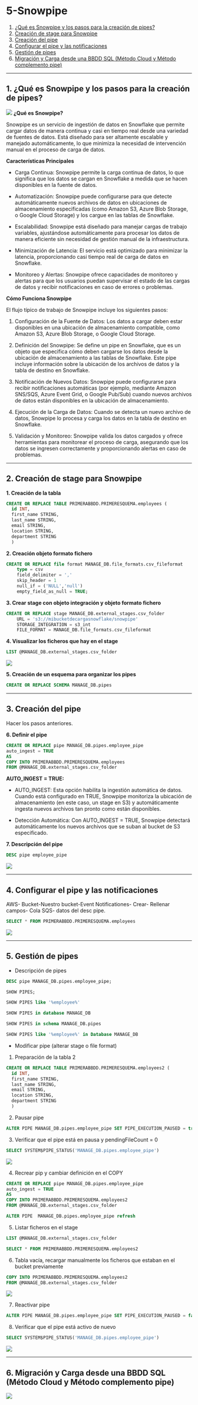 # 5-Snowpipe
1. [¿Qué es Snowpipe y los pasos para la creación de pipes?](#schema1)
2. [Creación de stage para Snowpipe](#schema2)
3. [Creación del pipe](#schema3)
4. [Configurar el pipe y las notificaciones](#schema4)
5. [Gestión de pipes](#schema5)
6. [Migración y Carga desde una BBDD SQL (Método Cloud y Método complemento pipe)](#schema6)


<hr>

<a name="schema1"></a>

## 1. ¿Qué es Snowpipe y los pasos para la creación de pipes?
![](./img/intro.png)
**¿Qué es Snowpipe?**

Snowpipe es un servicio de ingestión de datos en Snowflake que permite cargar datos de manera continua y casi en tiempo real desde una variedad de fuentes de datos. Está diseñado para ser altamente escalable y manejado automáticamente, lo que minimiza la necesidad de intervención manual en el proceso de carga de datos.

**Características Principales**
- Carga Continua: Snowpipe permite la carga continua de datos, lo que significa que los datos se cargan en Snowflake a medida que se hacen disponibles en la fuente de datos.

- Automatización: Snowpipe puede configurarse para que detecte automáticamente nuevos archivos de datos en ubicaciones de almacenamiento especificadas (como Amazon S3, Azure Blob Storage, o Google Cloud Storage) y los cargue en las tablas de Snowflake.

- Escalabilidad: Snowpipe está diseñado para manejar cargas de trabajo variables, ajustándose automáticamente para procesar los datos de manera eficiente sin necesidad de gestión manual de la infraestructura.

- Minimización de Latencia: El servicio está optimizado para minimizar la latencia, proporcionando casi tiempo real de carga de datos en Snowflake.

- Monitoreo y Alertas: Snowpipe ofrece capacidades de monitoreo y alertas para que los usuarios puedan supervisar el estado de las cargas de datos y recibir notificaciones en caso de errores o problemas.

**Cómo Funciona Snowpipe**

El flujo típico de trabajo de Snowpipe incluye los siguientes pasos:

1. Configuración de la Fuente de Datos: Los datos a cargar deben estar disponibles en una ubicación de almacenamiento compatible, como Amazon S3, Azure Blob Storage, o Google Cloud Storage.

2. Definición del Snowpipe: Se define un pipe en Snowflake, que es un objeto que especifica cómo deben cargarse los datos desde la ubicación de almacenamiento a las tablas de Snowflake. Este pipe incluye información sobre la ubicación de los archivos de datos y la tabla de destino en Snowflake.

3. Notificación de Nuevos Datos: Snowpipe puede configurarse para recibir notificaciones automáticas (por ejemplo, mediante Amazon SNS/SQS, Azure Event Grid, o Google Pub/Sub) cuando nuevos archivos de datos están disponibles en la ubicación de almacenamiento.

4. Ejecución de la Carga de Datos: Cuando se detecta un nuevo archivo de datos, Snowpipe lo procesa y carga los datos en la tabla de destino en Snowflake.

5. Validación y Monitoreo: Snowpipe valida los datos cargados y ofrece herramientas para monitorear el proceso de carga, asegurando que los datos se ingresen correctamente y proporcionando alertas en caso de problemas.





<hr>

<a name="schema2"></a>

## 2. Creación de stage para Snowpipe
**1.  Creación de la tabla**
```sql
CREATE OR REPLACE TABLE PRIMERABBDD.PRIMERESQUEMA.employees (
  id INT,
  first_name STRING,
  last_name STRING,
  email STRING,
  location STRING,
  department STRING
  )
```

**2. Creación objeto formato fichero**
```sql
CREATE OR REPLACE file format MANAGE_DB.file_formats.csv_fileformat
    type = csv
    field_delimiter = ','
    skip_header = 1
    null_if = ('NULL','null')
    empty_field_as_null = TRUE;
```

    
**3. Crear stage con objeto integración y objeto formato fichero**
```sql
CREATE OR REPLACE stage MANAGE_DB.external_stages.csv_folder
    URL = 's3://mibucketdecargasnowflake/snowpipe'
    STORAGE_INTEGRATION = s3_int
    FILE_FORMAT = MANAGE_DB.file_formats.csv_fileformat 
``` 

**4. Visualizar los ficheros que hay en el stage**
```sql
LIST @MANAGE_DB.external_stages.csv_folder  
```
![](./img/stages.png)

**5. Creación de un esquema para organizar los pipes**
```sql
CREATE OR REPLACE SCHEMA MANAGE_DB.pipes
```


<hr>

<a name="schema3"></a>

## 3. Creación del pipe

Hacer los pasos anteriores.

**6. Definir el pipe**
```sql
CREATE OR REPLACE pipe MANAGE_DB.pipes.employee_pipe
auto_ingest = TRUE
AS
COPY INTO PRIMERABBDD.PRIMERESQUEMA.employees
FROM @MANAGE_DB.external_stages.csv_folder  
```
**AUTO_INGEST = TRUE:**

- AUTO_INGEST: Esta opción habilita la ingestión automática de datos. Cuando está configurado en TRUE, Snowpipe monitoriza la ubicación de almacenamiento (en este caso, un stage en S3) y automáticamente ingesta nuevos archivos tan pronto como están disponibles.

- Detección Automática: Con AUTO_INGEST = TRUE, Snowpipe detectará automáticamente los nuevos archivos que se suban al bucket de S3 especificado.

**7. Descripción del pipe**
```sql
DESC pipe employee_pipe
```
![](./img/pipe.png)

<hr>

<a name="schema4"></a>

## 4. Configurar el pipe y las notificaciones
AWS- Bucket-Nuestro bucket-Event Notificationes- Crear- Rellenar campos- Cola SQS- datos del desc pipe.
```sql
SELECT * FROM PRIMERABBDD.PRIMERESQUEMA.employees    
```
![](./img/tabla.png)

<hr>

<a name="schema5"></a>

## 5. Gestión de pipes
- Descripción de pipes
```sql
DESC pipe MANAGE_DB.pipes.employee_pipe;

SHOW PIPES;

SHOW PIPES like '%employee%'

SHOW PIPES in database MANAGE_DB

SHOW PIPES in schema MANAGE_DB.pipes

SHOW PIPES like '%employee%' in Database MANAGE_DB
```

- Modificar pipe (alterar stage o file format)

1. Preparación de la tabla 2
```sql
CREATE OR REPLACE TABLE PRIMERABBDD.PRIMERESQUEMA.employees2 (
  id INT,
  first_name STRING,
  last_name STRING,
  email STRING,
  location STRING,
  department STRING
  )
```
2. Pausar pipe
```sql
ALTER PIPE MANAGE_DB.pipes.employee_pipe SET PIPE_EXECUTION_PAUSED = true
```

3. Verificar que el pipe está en pausa y pendingFileCount = 0 
```sql
SELECT SYSTEM$PIPE_STATUS('MANAGE_DB.pipes.employee_pipe') 
```
![](./img/pipe_2.png)


4. Recrear pip y cambiar definición en el COPY
```sql
CREATE OR REPLACE pipe MANAGE_DB.pipes.employee_pipe
auto_ingest = TRUE
AS
COPY INTO PRIMERABBDD.PRIMERESQUEMA.employees2
FROM @MANAGE_DB.external_stages.csv_folder  

ALTER PIPE  MANAGE_DB.pipes.employee_pipe refresh
```

5. Listar ficheros en el stage
```sql
LIST @MANAGE_DB.external_stages.csv_folder  

SELECT * FROM PRIMERABBDD.PRIMERESQUEMA.employees2
```

6. Tabla vacía, recargar manualmente los ficheros que estaban en el bucket previamente
```sql
COPY INTO PRIMERABBDD.PRIMERESQUEMA.employees2
FROM @MANAGE_DB.external_stages.csv_folder  
```
![](./img/pipe_3.png)



7. Reactivar pipe
```sql
ALTER PIPE MANAGE_DB.pipes.employee_pipe SET PIPE_EXECUTION_PAUSED = false
```
8. Verificar que el pipe está activo de nuevo
```sql
SELECT SYSTEM$PIPE_STATUS('MANAGE_DB.pipes.employee_pipe')
```
![](./img/pipe_4.png)

<hr>

<a name="schema6"></a>


## 6. Migración y Carga desde una BBDD SQL (Método Cloud y Método complemento pipe)

![](./img/migracion.png)